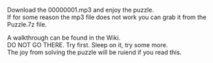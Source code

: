 Download the 00000001.mp3 and enjoy the puzzle. <br>
If for some reason the mp3 file does not work you can grab it from the Puzzle.7z file.

A walkthrough can be found in the Wiki. <br>
DO NOT GO THERE. Try first. Sleep on it, try some more. <br>
The joy from solving the puzzle will be ruiend if you read this.
